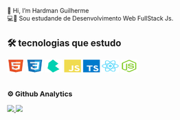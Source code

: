  👋 Hi, I’m Hardman Guilherme <br>
 💻📖 Sou estudande de Desenvolvimento Web FullStack Js.
 
 <h2>🛠 tecnologias que estudo</h2>
<div style="display: inline_block">
  <img align="center" alt="Hardman-HTML" height="30" width="40" src="https://raw.githubusercontent.com/devicons/devicon/master/icons/html5/html5-original.svg">
  <img align="center" alt="Hardman-CSS" height="30" width="40" src="https://raw.githubusercontent.com/devicons/devicon/master/icons/css3/css3-original.svg">
  <img align="center" alt="Hardman-CSS" height="30" width="40" src="https://raw.githubusercontent.com/devicons/devicon/master/icons/bulma/bulma-plain.svg">
  <img align="center" alt="Hardman-Js" height="30" width="40" src="https://raw.githubusercontent.com/devicons/devicon/master/icons/javascript/javascript-plain.svg">
  <img align="center" alt="Hardman-Ts" height="30" width="40" src="https://raw.githubusercontent.com/devicons/devicon/master/icons/typescript/typescript-plain.svg">
  <img align="center" alt="Hardman-React" height="30" width="40" src="https://raw.githubusercontent.com/devicons/devicon/master/icons/react/react-original.svg">
  <img align="center" alt="Hardman-CSS" height="30" width="40" src="https://raw.githubusercontent.com/devicons/devicon/master/icons/nodejs/nodejs-plain.svg">
  </div>
  <br>
  
  <div>
  <h3>⚙ Github Analytics</h3>
</div>
  
 <div align="left">
  <a href="https://github.com/HardmanGUI">
  <img height="150px" src="https://github-readme-stats.vercel.app/api?username=HardmanGUI&show_icons=true&theme=dracula&include_all_commits=true&count_private=true"/>  
  <img height="150px" src="https://github-readme-stats.vercel.app/api/top-langs/?username=HardmanGUI&layout=compact&langs_count=7&theme=dracula"/>
</div>
  


<!---
HardmanGUI/HardmanGUI is a ✨ special ✨ repository because its `README.md` (this file) appears on your GitHub profile.
You can click the Preview link to take a look at your changes.
--->
